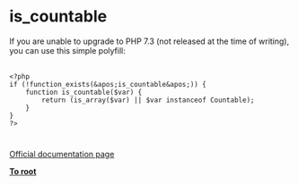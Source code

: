 # is_countable



If you are unable to upgrade to PHP 7.3 (not released at the time of writing), you can use this simple polyfill:<br><br>

```
<?php
if (!function_exists(&apos;is_countable&apos;)) {
    function is_countable($var) {
        return (is_array($var) || $var instanceof Countable);
    }
}
?>
```
  

#

[Official documentation page](https://www.php.net/manual/en/function.is-countable.php)

**[To root](/README.md)**